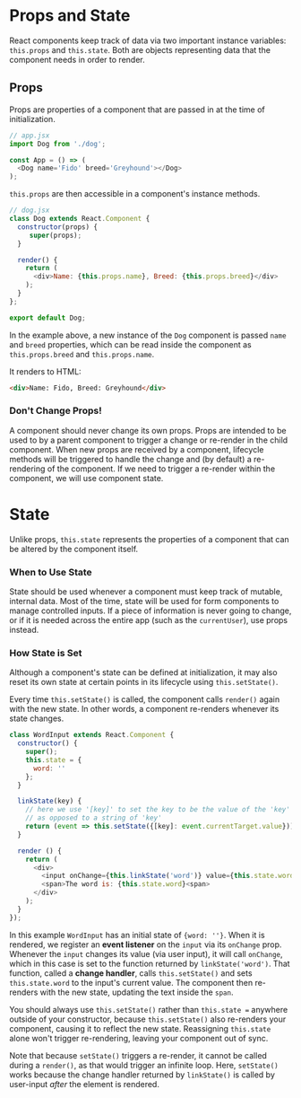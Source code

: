 # Props and State

React components keep track of data via two important instance variables:
`this.props` and `this.state`. Both are objects representing data that the
component needs in order to render.

## Props

Props are properties of a component that are passed in at the time of
initialization.

```js
// app.jsx
import Dog from './dog';

const App = () => (
  <Dog name='Fido' breed='Greyhound'></Dog>
);
```

`this.props` are then accessible in a component's instance methods.

```js
// dog.jsx
class Dog extends React.Component {
  constructor(props) {
     super(props);
  }

  render() {
    return (
      <div>Name: {this.props.name}, Breed: {this.props.breed}</div>
    );
  }
};

export default Dog;
```

In the example above, a new instance of the `Dog` component is passed `name` and
`breed` properties, which can be read inside the component as `this.props.breed`
and `this.props.name`.

It renders to HTML:
```HTML
<div>Name: Fido, Breed: Greyhound</div>
```

### Don't Change Props!

A component should never change its own props. 
Props are intended to be used to by a parent component to trigger a change or re-render in the child component.
When new props are received by a component, lifecycle methods will be triggered to handle the change and (by default) a re-rendering of the component. If we need to trigger a re-render within the component, we will use component state. 

# State

Unlike props, `this.state` represents the properties of a component that can be
altered by the component itself.

### When to Use State

State should be used whenever a component must keep track of mutable, internal
data. Most of the time, state will be used for form components to manage controlled inputs. If a piece of
information is never going to change, or if it is needed across the entire app
(such as the `currentUser`), use props instead.

### How State is Set

Although a component's state can be defined at initialization, it may also reset
its own state at certain points in its lifecycle using `this.setState()`.

Every time `this.setState()` is called, the component calls `render()` again
with the new state. In other words, a component re-renders whenever its state
changes.

```javascript
class WordInput extends React.Component {
  constructor() {
    super();
    this.state = {
      word: ''
    };
  }

  linkState(key) {
    // here we use '[key]' to set the key to be the value of the 'key' variable,
    // as opposed to a string of 'key'
    return (event => this.setState({[key]: event.currentTarget.value}));
  }

  render () {
    return (
      <div>
        <input onChange={this.linkState('word')} value={this.state.word}/>
        <span>The word is: {this.state.word}<span>
      </div>
    );
  }
});
```

In this example `WordInput` has an initial state of `{word: ''}`. When it is
rendered, we register an **event listener** on the `input` via its `onChange`
prop. Whenever the `input` changes its value (via user input), it will call
`onChange`, which in this case is set to the function returned by
`linkState('word')`. That function, called a **change handler**, calls
`this.setState()` and sets `this.state.word` to the input's current value. The
component then re-renders with the new state, updating the text inside the
`span`.

You should always use `this.setState()` rather than `this.state =` anywhere
outside of your constructor, because `this.setState()` also re-renders your
component, causing it to reflect the new state. Reassigning `this.state` alone
won't trigger re-rendering, leaving your component out of sync.

Note that because `setState()` triggers a re-render, it cannot be called during
a `render()`, as that would trigger an infinite loop. Here, `setState()` works
because the change handler returned by `linkState()` is called by user-input
*after* the element is rendered.
